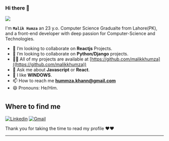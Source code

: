 <!-- TODO: Add class that explains all the tools you use -->

<!-- <a target="blank"><img align="left" src="./assets/patric1.gif" /></a> -->

### Hi there 👋

<p align="left">
 <img src="https://readme-typing-svg.herokuapp.com/?lines=Welcome+to+my+GitHub+Profile!&center=true&width=360&height=30">
</p>

<!-- <a target="blank"><img align="left" src="./assets/profile_pic.gif" /></a> -->


I'm **`Malik Humza`** an 23 y.o. Computer Science Gradualte from Lahore(PK),
and a front-end developer with deep passion for Computer-Science and Technologies.

- 👀 I’m looking to collaborate on **Reactjs** Projects.
- 🐍 I’m looking to collaborate on **Python/Django** projects.
- 👨‍💻 All of my projects are available at [https://github.com/malikkhumza]((https://github.com/malikkhumza))
- 💬 Ask me about **Javascript** or **React**.
- 🐧 I like **WINDOWS**.
- 📫 How to reach me **hummza.khann@gmail.com**
- 😄 Pronouns: He/Him.

#
## Where to find me
[![Linkedin]()](www.linkedin.com/in/humza-khann)
[![Gmail](https://img.shields.io/badge/Gmail-D14836?style=for-the-badge&logo=gmail&logoColor=white)](mailto:hummza.khann@gmail.com)


Thank you for taking the time to read my profile ❤❤


------


